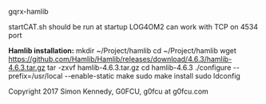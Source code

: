 gqrx-hamlib

startCAT.sh should be run at startup
LOG4OM2 can work with TCP on 4534 port

**Hamlib installation:**
mkdir ~/Project/hamlib
cd ~/Project/hamlib
wget https://github.com/Hamlib/Hamlib/releases/download/4.6.3/hamlib-4.6.3.tar.gz
tar -zxvf hamlib-4.6.3.tar.gz
cd hamlib-4.6.3
./configure --prefix=/usr/local --enable-static
make
sudo make install
sudo ldconfig

Copyright 2017 Simon Kennedy, G0FCU, g0fcu at g0fcu.com
